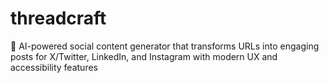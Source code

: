 # threadcraft
🚀 AI-powered social content generator that transforms URLs into engaging posts for X/Twitter, LinkedIn, and Instagram with modern UX and accessibility features
